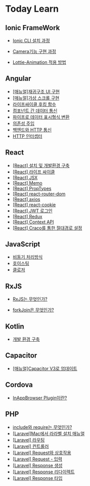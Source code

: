 # Today Learn



## Ionic FrameWork

- [Ionic CLI 설치 과정](https://github.com/sejong77/Today-Learn/blob/Master/Ionic%20FrameWork/Ionic%20CLI%20%EC%84%A4%EC%B9%98%20%EB%B0%8F%20%EC%8B%A4%ED%96%89%20%EB%A7%A4%EB%89%B4%EC%96%BC.md)

- [Camera기능 구현 과정](https://github.com/sejong77/Today-Learn/blob/Master/Ionic%20FrameWork/ionic%2C%20angular%EB%A5%BC%20%ED%99%9C%EC%9A%A9%ED%95%9C%20Camera%20%EB%A7%8C%EB%93%A4%EA%B8%B0(%EA%B5%AC%ED%98%84%EC%88%9C%EC%84%9C).md) 

- [Lottie-Animation 적용 방법](https://github.com/sejong77/Today-Learn/blob/Master/Ionic%20FrameWork/Lottie-Animation%20%EA%B5%AC%ED%98%84%20%EB%A7%A4%EB%89%B4%EC%96%BC.md)



## Angular

- [[매뉴얼]재귀구조 UI 구현](https://github.com/sejong77/Today-Learn/blob/Master/Angular/%EC%9E%AC%EA%B7%80%EA%B5%AC%EC%A1%B0%20UI%20%EA%B5%AC%ED%98%84.md)
- [[매뉴얼]가상 스크롤 구현](https://github.com/sejong77/Today-Learn/blob/Master/Angular/Virtual-Scroll%20%EA%B5%AC%ED%98%84%20%EB%A7%A4%EB%89%B4%EC%96%BC.md)
- [라이프싸이클 후킹 함수](https://github.com/sejong77/Today-Learn/blob/Master/Angular/%EB%9D%BC%EC%9D%B4%ED%94%84%EC%82%AC%EC%9D%B4%ED%81%B4%ED%95%A8%EC%88%98.md)
- [컴포넌트 간 데이터 통신](https://github.com/sejong77/Today-Learn/blob/Master/Angular/Component%20%EB%8D%B0%EC%9D%B4%ED%84%B0%20%ED%86%B5%EC%8B%A0.md)
- [파이프로 데이터 표시형식 변환](https://github.com/sejong77/Today-Learn/blob/Master/Angular/%ED%8C%8C%EC%9D%B4%ED%94%84%EB%A1%9C%20%EB%8D%B0%EC%9D%B4%ED%84%B0%20%ED%91%9C%EC%8B%9C%ED%98%95%EC%8B%9D%20%EB%B3%80%ED%99%98.md)
- [의존성 주입](https://github.com/sejong77/Today-Learn/blob/Master/Angular/%EC%9D%98%EC%A1%B4%EC%84%B1%20%EC%A3%BC%EC%9E%85.md)
- [백엔드와 HTTP 통신](https://github.com/sejong77/Today-Learn/blob/Master/Angular/%EB%B0%B1%EC%97%94%EB%93%9C%EC%99%80%20HTTP%20%ED%86%B5%EC%8B%A0.md)
- [HTTP 인터셉터](https://github.com/sejong77/Today-Learn/blob/Master/Angular/HTTP%20%EC%9D%B8%ED%84%B0%EC%85%89%ED%84%B0.md)



## React

- [[React] 설치 및 개발환경 구축](https://github.com/sejong77/Today-Learn/blob/Master/React/%5BReact%5D%20%EC%84%A4%EC%B9%98%20%EB%B0%8F%20%EA%B0%9C%EB%B0%9C%ED%99%98%EA%B2%BD%20%EA%B5%AC%EC%B6%95.md)
- [[React] 라이프 싸이클](https://github.com/sejong77/Today-Learn/blob/Master/React/%5BReact%5D%20%EB%9D%BC%EC%9D%B4%ED%94%84%EC%8B%B8%EC%9D%B4%ED%81%B4.md)
- [[React] JSX](https://github.com/sejong77/Today-Learn/blob/Master/React/%5BReact%5D%20JSX.md)
- [[React] Memo](https://github.com/sejong77/Today-Learn/blob/Master/React/React%20Memo.md)
- [[React] PropTypes](https://github.com/sejong77/Today-Learn/blob/Master/React/%5BReact%5D%20PropTypes.md)
- [[React] react-router-dom](https://github.com/sejong77/Today-Learn/blob/Master/React/%5BReact%5D%20react-router-dom.md)
- [[React] axios](https://github.com/sejong77/Today-Learn/blob/Master/React/%5BReact%5D%20axios.md)
- [[React] react-cookie](https://github.com/sejong77/Today-Learn/blob/Master/React/%5BReact%5D%20react-cookie.md)
- [[React] JWT 로그인](https://github.com/sejong77/Today-Learn/blob/Master/React/%5BReact%5D%20JWT%20%EB%A1%9C%EA%B7%B8%EC%9D%B8.md)
- [[React] Redux](https://github.com/sejong77/Today-Learn/blob/Master/React/%5BReact%5D%20Redux.md)
- [[React] Context API](https://github.com/sejong77/Today-Learn/blob/Master/React/%5BReact%5Dcontext%20API.md)
- [[React] Craco를 통한 절대경로 설정](https://github.com/sejong77/Today-Learn/blob/Master/React/%5BReact%5D%20Craco%EB%A5%BC%20%ED%86%B5%ED%95%9C%20%EC%A0%88%EB%8C%80%EA%B2%BD%EB%A1%9C%20%EC%84%A4%EC%A0%95.md)



## JavaScript

- [비동기 처리방식](https://github.com/sejong77/Today-Learn/blob/Master/JavaScript/%EB%B9%84%EB%8F%99%EA%B8%B0%20%EC%B2%98%EB%A6%AC%EB%B0%A9%EC%8B%9D.md)
- [호이스팅](https://github.com/sejong77/Today-Learn/blob/Master/JavaScript/%ED%98%B8%EC%9D%B4%EC%8A%A4%ED%8C%85.md)
- [클로저](https://github.com/sejong77/Today-Learn/blob/Master/JavaScript/%ED%81%B4%EB%A1%9C%EC%A0%80.md)

## RxJS

- [RxJS는 무엇인가?](https://github.com/sejong77/Today-Learn/blob/Master/JavaScript/%EB%9D%BC%EC%9D%B4%EB%B8%8C%EB%9F%AC%EB%A6%AC/RxJs/RxJS%EB%8A%94%20%EB%AC%B4%EC%97%87%EC%9D%B8%EA%B0%80%3F.md)

- [forkJoin은 무엇인가?](https://github.com/sejong77/Today-Learn/blob/Master/JavaScript/%EB%9D%BC%EC%9D%B4%EB%B8%8C%EB%9F%AC%EB%A6%AC/RxJs/forkJoin%EC%9D%80%20%EB%AC%B4%EC%97%87%EC%9D%B8%EA%B0%80%3F.md)

## Kotlin

- [개발 환경 구축](https://github.com/sejong77/Today-Learn/blob/Master/Kotlin/%5B01%5D%EA%B0%9C%EB%B0%9C%ED%99%98%EA%B2%BD%20%EA%B5%AC%EC%B6%95.md)

## Capacitor

- [[매뉴얼]Capacitor V3로 업데이트](https://github.com/sejong77/Today-Learn/blob/Master/Capacitor/Capacitor%20V3%20%EC%97%85%EB%8D%B0%EC%9D%B4%ED%8A%B8.md)

## Cordova

- [InAppBrowser Plugin이란?](https://github.com/sejong77/Today-Learn/blob/Master/Cordova/InAppBrowser%20Plugin%EC%9D%B4%EB%9E%80%3F.md)

## PHP

- [include와 require는 무엇인가?](https://github.com/sejong77/Today-Learn/blob/Master/PHP/include%EC%99%80%20require.md)
- [[Laravel]Mac에서 라라벨 설치 매뉴얼](https://github.com/sejong77/Today-Learn/blob/Master/PHP/%5BLaravel%5D%20Mac%EC%97%90%20laravel%20%EC%84%A4%EC%B9%98.md)
- [[Laravel] 라우팅](https://github.com/sejong77/Today-Learn/blob/Master/PHP/%5BLaravel%5D%20%EB%9D%BC%EC%9A%B0%ED%8C%85.md)
- [[Laravel] 컨트롤러](https://github.com/sejong77/Today-Learn/blob/Master/PHP/%5BLaravel%5D%20%EC%BB%A8%ED%8A%B8%EB%A1%A4%EB%9F%AC.md)
- [[Laravel] Request와 상호작용](https://github.com/sejong77/Today-Learn/blob/Master/PHP/%5BLaravel%5D%20Request%EC%99%80%20%EC%83%81%ED%98%B8%EC%9E%91%EC%9A%A9.md)
- [[Laravel] Request - 입력](https://github.com/sejong77/Today-Learn/blob/Master/PHP/%5BLaravel%5D%20Request%20-%20%EC%9E%85%EB%A0%A5.md)
- [[Laravel] Response 생성](https://github.com/sejong77/Today-Learn/blob/Master/PHP/%5BLaravel%5D%20Response%20%EC%83%9D%EC%84%B1.md)
- [[Laravel] Response 리다이렉트](https://github.com/sejong77/Today-Learn/blob/Master/PHP/%5BLaravel%5D%20Response%20%EB%A6%AC%EB%8B%A4%EC%9D%B4%EB%A0%89%ED%8A%B8.md)
- [[Laravel] Response 타입](https://github.com/sejong77/Today-Learn/blob/Master/PHP/%5BLaravel%5D%20Response%20%ED%83%80%EC%9E%85.md)

